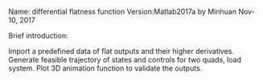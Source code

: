 Name: differential flatness function
Version:Matlab2017a
by Minhuan
Nov-10, 2017

Brief introduction:

Import a predefined data of flat outputs and their higher derivatives.
Generate feasible trajectory of states and controls for two quads, load system.
Plot 3D animation function to validate the outputs.
